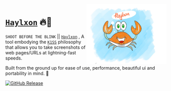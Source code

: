 <img src="https://raw.githubusercontent.com/bytehunt/haylxon/showcase/hxn-art-rounded-corners.png?token=GHSAT0AAAAAACAHNZ2RR5AGAQEO2P734ABOZA5XQQA" alt="binserve logo" width="250" align="right">

# [`Haylxon`](https://github.com/bytehunt/haylxon) :fire::crab:

`SHOOT BEFORE THE BLINK` || [`Haylxon`](https://github.com/bytehunt/haylxon/) ,
A tool embodying the [`K1SS`](https://en.wikipedia.org/wiki/KISS_principle) philosophy that allows you to take screenshots of web pages/URLs at lightning-fast speeds.

Built from the ground up for ease of use, performance, beautiful ui and portability in mind. 💖

<p align="left">

<a href="https://github.com/bytehunt/haylxon/releases"><img src="https://img.shields.io/github/v/release/bytehunt/haylxon?style=flat&amp;labelColor=56534b&amp;color=c1c1b6&amp;logo=GitHub&amp;logoColor=white" alt="GitHub Release"></a>
